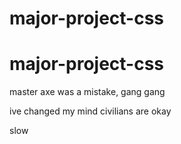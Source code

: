 # major-project-css
# major-project-css




master axe was a mistake, gang gang

ive changed my mind civilians are okay

slow

